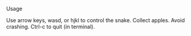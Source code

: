 Usage

Use arrow keys, wasd, or hjkl to control the snake.
Collect apples.
Avoid crashing.
Ctrl-c to quit (in terminal).
